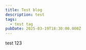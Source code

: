 ```yaml
---
title: Test blog
description: test
tags:
  - test tag
pubDate: 2025-03-19T18:30:00.000Z
---
```


test 123
